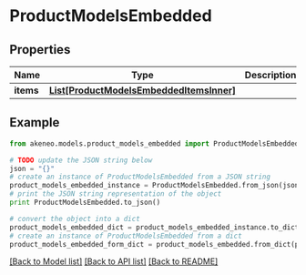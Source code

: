 # ProductModelsEmbedded


## Properties
Name | Type | Description | Notes
------------ | ------------- | ------------- | -------------
**items** | [**List[ProductModelsEmbeddedItemsInner]**](ProductModelsEmbeddedItemsInner.md) |  | [optional] 

## Example

```python
from akeneo.models.product_models_embedded import ProductModelsEmbedded

# TODO update the JSON string below
json = "{}"
# create an instance of ProductModelsEmbedded from a JSON string
product_models_embedded_instance = ProductModelsEmbedded.from_json(json)
# print the JSON string representation of the object
print ProductModelsEmbedded.to_json()

# convert the object into a dict
product_models_embedded_dict = product_models_embedded_instance.to_dict()
# create an instance of ProductModelsEmbedded from a dict
product_models_embedded_form_dict = product_models_embedded.from_dict(product_models_embedded_dict)
```
[[Back to Model list]](../README.md#documentation-for-models) [[Back to API list]](../README.md#documentation-for-api-endpoints) [[Back to README]](../README.md)


